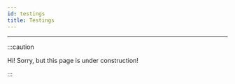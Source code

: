 ```yaml
---
id: testings
title: Testings
---
```


----------------

:::caution

Hi! Sorry, but this page is under construction!

:::
